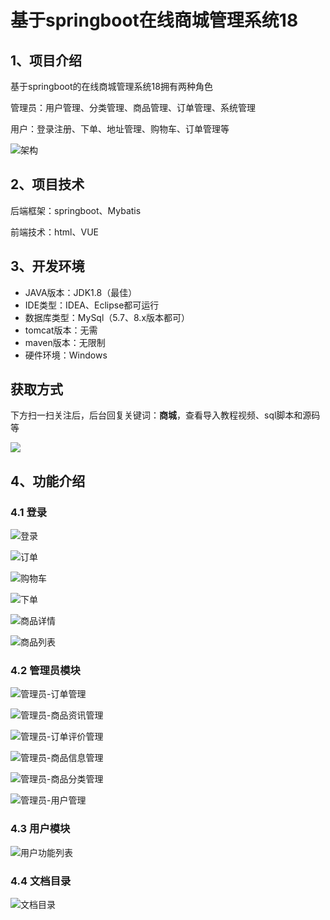 # 基于springboot在线商城管理系统18



## 1、项目介绍

基于springboot的在线商城管理系统18拥有两种角色

管理员：用户管理、分类管理、商品管理、订单管理、系统管理

用户：登录注册、下单、地址管理、购物车、订单管理等

![架构](https://www.codeshop.fun/Typora-Images/202402171226638.jpg)

## 2、项目技术

后端框架：springboot、Mybatis

前端技术：html、VUE

## 3、开发环境

- JAVA版本：JDK1.8（最佳）
- IDE类型：IDEA、Eclipse都可运行
- 数据库类型：MySql（5.7、8.x版本都可） 
- tomcat版本：无需
- maven版本：无限制
- 硬件环境：Windows
## 获取方式

下方扫一扫关注后，后台回复关键词：**商城**，查看导入教程视频、sql脚本和源码等

 ![](https://www.codeshop.fun/Typora-Images/202205281253739.png)

## 4、功能介绍

### 4.1 登录

![登录](https://www.codeshop.fun/Typora-Images/202402171231314.jpg)

![订单](https://www.codeshop.fun/Typora-Images/202402171238274.jpg)

![购物车](https://www.codeshop.fun/Typora-Images/202402171238279.jpg)

![下单](https://www.codeshop.fun/Typora-Images/202402171238287.jpg)

![商品详情](https://www.codeshop.fun/Typora-Images/202402171238303.jpg)

![商品列表](https://www.codeshop.fun/Typora-Images/202402171238323.jpg)

### 4.2 管理员模块

![管理员-订单管理](https://www.codeshop.fun/Typora-Images/202402171231432.jpg)

![管理员-商品资讯管理](https://www.codeshop.fun/Typora-Images/202402171231462.jpg)

![管理员-订单评价管理](https://www.codeshop.fun/Typora-Images/202402171231492.jpg)

![管理员-商品信息管理](https://www.codeshop.fun/Typora-Images/202402171231447.jpg)

![管理员-商品分类管理](https://www.codeshop.fun/Typora-Images/202402171231478.jpg)

![管理员-用户管理](https://www.codeshop.fun/Typora-Images/202402171231521.jpg)

### 4.3 用户模块

![用户功能列表](https://www.codeshop.fun/Typora-Images/202402171231197.jpg)

### 4.4 文档目录

![文档目录](https://www.codeshop.fun/Typora-Images/202402171230977.jpg)






